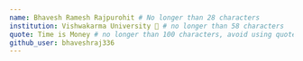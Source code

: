 ```yaml
---
name: Bhavesh Ramesh Rajpurohit # No longer than 28 characters
institution: Vishwakarma University 🚩 # no longer than 58 characters
quote: Time is Money # no longer than 100 characters, avoid using quotes(") to guarantee the format remains the same.
github_user: bhaveshraj336
---
```

